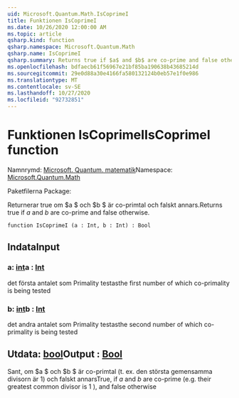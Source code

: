 ```yaml
---
uid: Microsoft.Quantum.Math.IsCoprimeI
title: Funktionen IsCoprimeI
ms.date: 10/26/2020 12:00:00 AM
ms.topic: article
qsharp.kind: function
qsharp.namespace: Microsoft.Quantum.Math
qsharp.name: IsCoprimeI
qsharp.summary: Returns true if $a$ and $b$ are co-prime and false otherwise.
ms.openlocfilehash: bdfaecb61f56967e21bf85ba190638b43685214d
ms.sourcegitcommit: 29e0d88a30e4166fa580132124b0eb57e1f0e986
ms.translationtype: MT
ms.contentlocale: sv-SE
ms.lasthandoff: 10/27/2020
ms.locfileid: "92732851"
---
```

# <a name="iscoprimei-function"></a><span data-ttu-id="b9a2f-102">Funktionen IsCoprimeI</span><span class="sxs-lookup"><span data-stu-id="b9a2f-102">IsCoprimeI function</span></span>

<span data-ttu-id="b9a2f-103">Namnrymd: [Microsoft. Quantum. matematik](xref:Microsoft.Quantum.Math)</span><span class="sxs-lookup"><span data-stu-id="b9a2f-103">Namespace: [Microsoft.Quantum.Math](xref:Microsoft.Quantum.Math)</span></span>

<span data-ttu-id="b9a2f-104">Paketfilerna [](https://nuget.org/packages/)</span><span class="sxs-lookup"><span data-stu-id="b9a2f-104">Package: [](https://nuget.org/packages/)</span></span>


<span data-ttu-id="b9a2f-105">Returnerar true om $a $ och $b $ är co-primtal och falskt annars.</span><span class="sxs-lookup"><span data-stu-id="b9a2f-105">Returns true if $a$ and $b$ are co-prime and false otherwise.</span></span>

```qsharp
function IsCoprimeI (a : Int, b : Int) : Bool
```


## <a name="input"></a><span data-ttu-id="b9a2f-106">Indata</span><span class="sxs-lookup"><span data-stu-id="b9a2f-106">Input</span></span>

### <a name="a--int"></a><span data-ttu-id="b9a2f-107">a: [int](xref:microsoft.quantum.lang-ref.int)</span><span class="sxs-lookup"><span data-stu-id="b9a2f-107">a : [Int](xref:microsoft.quantum.lang-ref.int)</span></span>

<span data-ttu-id="b9a2f-108">det första antalet som Primality testas</span><span class="sxs-lookup"><span data-stu-id="b9a2f-108">the first number of which co-primality is being tested</span></span>


### <a name="b--int"></a><span data-ttu-id="b9a2f-109">b: [int](xref:microsoft.quantum.lang-ref.int)</span><span class="sxs-lookup"><span data-stu-id="b9a2f-109">b : [Int](xref:microsoft.quantum.lang-ref.int)</span></span>

<span data-ttu-id="b9a2f-110">det andra antalet som Primality testas</span><span class="sxs-lookup"><span data-stu-id="b9a2f-110">the second number of which co-primality is being tested</span></span>



## <a name="output--bool"></a><span data-ttu-id="b9a2f-111">Utdata: [bool](xref:microsoft.quantum.lang-ref.bool)</span><span class="sxs-lookup"><span data-stu-id="b9a2f-111">Output : [Bool](xref:microsoft.quantum.lang-ref.bool)</span></span>

<span data-ttu-id="b9a2f-112">Sant, om $a $ och $b $ är co-primtal (t. ex. den största gemensamma divisorn är 1) och falskt annars</span><span class="sxs-lookup"><span data-stu-id="b9a2f-112">True, if $a$ and $b$ are co-prime (e.g. their greatest common divisor is 1 ), and false otherwise</span></span>